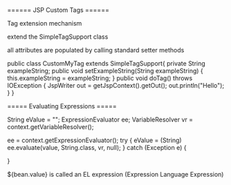 ====== JSP Custom Tags ======


Tag extension mechanism



extend the SimpleTagSupport class

all attributes are populated by calling standard setter methods



  public class CustomMyTag extends SimpleTagSupport{
    private String exampleString;
    public void setExampleString(String exampleString) {
      this.exampleString = exampleString;
    }
    public void doTag() throws IOException {
      JspWriter out = getJspContext().getOut();
      out.println("Hello");
    }
  }



===== Evaluating Expressions =====


  String eValue = "";
  ExpressionEvaluator ee;
  VariableResolver vr = context.getVariableResolver();
	    
  ee = context.getExpressionEvaluator();
  try {
    eValue = (String) ee.evaluate(value, String.class, vr, null); 
  } catch (Exception e) {
	        
  }

${bean.value} is called an EL expression (Expression Language Expression)

